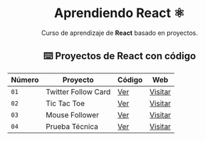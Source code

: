 <div align="center">

# Aprendiendo React ⚛️

Curso de aprendizaje de **React** basado en proyectos.

## ⌨️ Proyectos de React con código

| Número | Proyecto            | Código                                  | Web                                           |
| ------ | ------------------- | --------------------------------------- | --------------------------------------------- |
| `01`   | Twitter Follow Card | [Ver](projects/01-twitter-follow-card/) | [Visitar](https://pablo-hg-react-01.surge.sh) |
| `02`   | Tic Tac Toe         | [Ver](projects/02-tic-tac-toe/)         | [Visitar](https://pablo-hg-react-02.surge.sh) |
| `03`   | Mouse Follower      | [Ver](projects/03-mouse-follower)       | [Visitar](https://pablo-hg-react-03.surge.sh) |
| `04`   | Prueba Técnica      | [Ver](projects/04-react-prueba-tecnica) | [Visitar](https://pablo-hg-react-04.surge.sh) |
